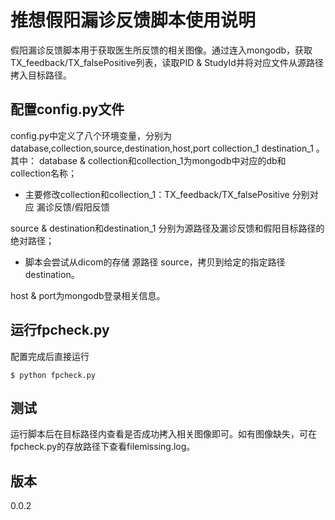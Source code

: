 # 推想假阳漏诊反馈脚本使用说明

假阳漏诊反馈脚本用于获取医生所反馈的相关图像。通过连入mongodb，获取TX_feedback/TX_falsePositive列表，读取PID & StudyId并将对应文件从源路径拷入目标路径。

## 配置config.py文件

config.py中定义了八个环境变量，分别为database,collection,source,destination,host,port  collection_1 destination_1 。
其中：
database & collection和collection_1为mongodb中对应的db和collection名称；
  - 主要修改collection和collection_1：TX_feedback/TX_falsePositive 分别对应 漏诊反馈/假阳反馈

source & destination和destination_1 分别为源路径及漏诊反馈和假阳目标路径的绝对路径；
  - 脚本会尝试从dicom的存储  源路径 source，拷贝到给定的指定路径 destination。

host & port为mongodb登录相关信息。

## 运行fpcheck.py

配置完成后直接运行
```
$ python fpcheck.py
```

## 测试

运行脚本后在目标路径内查看是否成功拷入相关图像即可。如有图像缺失，可在fpcheck.py的存放路径下查看filemissing.log。

## 版本

0.0.2



